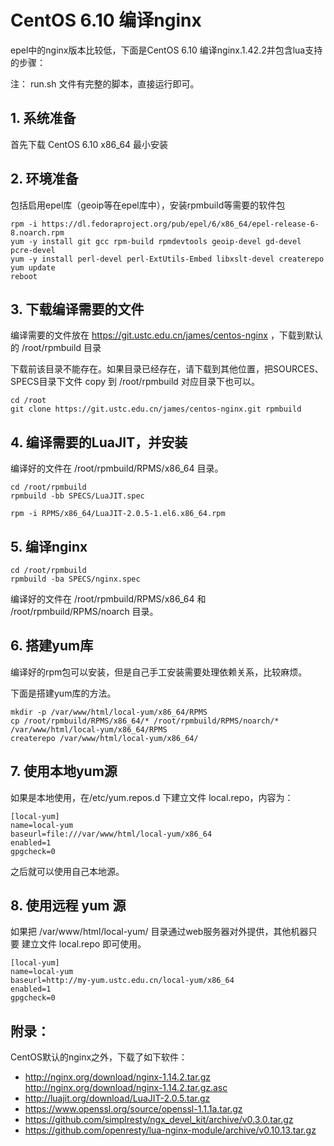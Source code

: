 # CentOS 6.10 编译nginx

epel中的nginx版本比较低，下面是CentOS 6.10 编译nginx.1.42.2并包含lua支持的步骤：

注： run.sh 文件有完整的脚本，直接运行即可。

## 1. 系统准备

首先下载 CentOS 6.10 x86_64 最小安装

## 2. 环境准备

包括启用epel库（geoip等在epel库中），安装rpmbuild等需要的软件包

```
rpm -i https://dl.fedoraproject.org/pub/epel/6/x86_64/epel-release-6-8.noarch.rpm
yum -y install git gcc rpm-build rpmdevtools geoip-devel gd-devel pcre-devel
yum -y install perl-devel perl-ExtUtils-Embed libxslt-devel createrepo
yum update
reboot
```

## 3. 下载编译需要的文件

编译需要的文件放在 https://git.ustc.edu.cn/james/centos-nginx ，下载到默认的 /root/rpmbuild 目录

下载前该目录不能存在。如果目录已经存在，请下载到其他位置，把SOURCES、SPECS目录下文件 copy 到 /root/rpmbuild 对应目录下也可以。

```
cd /root
git clone https://git.ustc.edu.cn/james/centos-nginx.git rpmbuild
```

## 4. 编译需要的LuaJIT，并安装

编译好的文件在 /root/rpmbuild/RPMS/x86_64 目录。

```
cd /root/rpmbuild
rpmbuild -bb SPECS/LuaJIT.spec

rpm -i RPMS/x86_64/LuaJIT-2.0.5-1.el6.x86_64.rpm
```

## 5. 编译nginx

```
cd /root/rpmbuild
rpmbuild -ba SPECS/nginx.spec
```
编译好的文件在 /root/rpmbuild/RPMS/x86_64 和 /root/rpmbuild/RPMS/noarch 目录。

## 6. 搭建yum库

编译好的rpm包可以安装，但是自己手工安装需要处理依赖关系，比较麻烦。

下面是搭建yum库的方法。

```
mkdir -p /var/www/html/local-yum/x86_64/RPMS
cp /root/rpmbuild/RPMS/x86_64/* /root/rpmbuild/RPMS/noarch/* /var/www/html/local-yum/x86_64/RPMS
createrepo /var/www/html/local-yum/x86_64/
```

## 7. 使用本地yum源

如果是本地使用，在/etc/yum.repos.d 下建立文件 local.repo，内容为：
```
[local-yum]
name=local-yum
baseurl=file:///var/www/html/local-yum/x86_64
enabled=1
gpgcheck=0
```

之后就可以使用自己本地源。

## 8. 使用远程 yum 源

如果把 /var/www/html/local-yum/ 目录通过web服务器对外提供，其他机器只要 建立文件 local.repo 即可使用。
```
[local-yum]
name=local-yum
baseurl=http://my-yum.ustc.edu.cn/local-yum/x86_64
enabled=1
gpgcheck=0
```

## 附录：

CentOS默认的nginx之外，下载了如下软件：

* http://nginx.org/download/nginx-1.14.2.tar.gz http://nginx.org/download/nginx-1.14.2.tar.gz.asc
* http://luajit.org/download/LuaJIT-2.0.5.tar.gz
* https://www.openssl.org/source/openssl-1.1.1a.tar.gz
* https://github.com/simplresty/ngx_devel_kit/archive/v0.3.0.tar.gz
* https://github.com/openresty/lua-nginx-module/archive/v0.10.13.tar.gz
